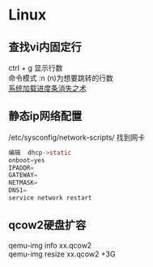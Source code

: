 # Linux

## 查找vi内固定行
ctrl + g 显示行数 <br>
命令模式   :n   (n)为想要跳转的行数 <br>
[系统加载进度条消失之术](https://www.cnblogs.com/silly-bird/p/10648169.html)

## 静态ip网络配置
/etc/sysconfig/network-scripts/ 找到网卡
```c
编辑  dhcp->static 
onboot=yes
IPADDR=
GATEWAY=
NETMASK=
DNS1=
service network restart
```
## qcow2硬盘扩容
qemu-img info xx.qcow2 <br>
qemu-img resize xx.qcow2 +3G 

